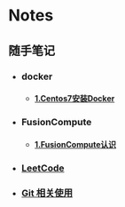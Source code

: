 # Notes
## 随手笔记
- ### docker
    - #### [1.Centos7安装Docker](docker/Centos7安装Docker.md)
- ### FusionCompute
    - #### [1.FusionCompute认识](FusionCompute/FusionCompute认识.md)

- ### [LeetCode](LeetCode/README.md)

- ### [Git 相关使用](Git/README.md)